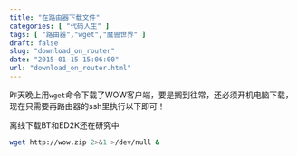 ```yaml
---
title: "在路由器下载文件"
categories: [ "代码人生" ]
tags: [ "路由器","wget","魔兽世界" ]
draft: false
slug: "download_on_router"
date: "2015-01-15 15:06:00"
url: "download_on_router.html"
---
```


昨天晚上用`wget`命令下载了WOW客户端，要是搁到往常，还必须开机电脑下载，现在只需要再路由器的ssh里执行以下即可！


离线下载BT和ED2K还在研究中

```bash
wget http://wow.zip 2>&1 >/dev/null &
```